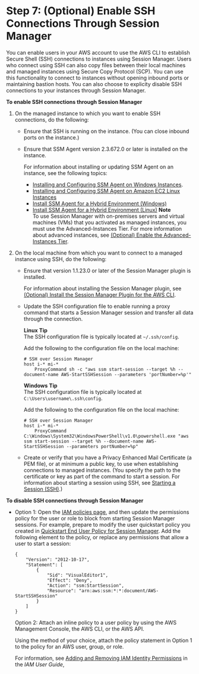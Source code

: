 # Step 7: \(Optional\) Enable SSH Connections Through Session Manager<a name="session-manager-getting-started-enable-ssh-connections"></a>

You can enable users in your AWS account to use the AWS CLI to establish Secure Shell \(SSH\) connections to instances using Session Manager\. Users who connect using SSH can also copy files between their local machines and managed instances using Secure Copy Protocol \(SCP\)\. You can use this functionality to connect to instances without opening inbound ports or maintaining bastion hosts\. You can also choose to explicity disable SSH connections to your instances through Session Manager\.

**To enable SSH connections through Session Manager**

1. On the managed instance to which you want to enable SSH connections, do the following:
   + Ensure that SSH is running on the instance\. \(You can close inbound ports on the instance\.\)
   + Ensure that SSM Agent version 2\.3\.672\.0 or later is installed on the instance\.

     For information about installing or updating SSM Agent on an instance, see the following topics:
     + [Installing and Configuring SSM Agent on Windows Instances](sysman-install-ssm-win.md)\.
     + [Installing and Configuring SSM Agent on Amazon EC2 Linux Instances](sysman-install-ssm-agent.md)
     + [Install SSM Agent for a Hybrid Environment \(Windows\)](sysman-install-managed-win.md)
     + [Install SSM Agent for a Hybrid Environment \(Linux\)](sysman-install-managed-linux.md)
**Note**  
To use Session Manager with on\-premises servers and virtual machines \(VMs\) that you activated as managed instances, you must use the Advanced\-Instances Tier\. For more information about advanced instances, see [\(Optional\) Enable the Advanced\-Instances Tier](systems-manager-managedinstances-advanced.md)\.

1. On the local machine from which you want to connect to a managed instance using SSH, do the following:
   + Ensure that version 1\.1\.23\.0 or later of the Session Manager plugin is installed\.

     For information about installing the Session Manager plugin, see [\(Optional\) Install the Session Manager Plugin for the AWS CLI](session-manager-working-with-install-plugin.md)\.
   + Update the SSH configuration file to enable running a proxy command that starts a Session Manager session and transfer all data through the connection\.

     **Linux**
**Tip**  
The SSH configuration file is typically located at `~/.ssh/config`\.

     Add the following to the configuration file on the local machine:

     ```
     # SSH over Session Manager
     host i-* mi-*
         ProxyCommand sh -c "aws ssm start-session --target %h --document-name AWS-StartSSHSession --parameters 'portNumber=%p'"
     ```

     **Windows**
**Tip**  
The SSH configuration file is typically located at `C:\Users\username\.ssh\config`\.

     Add the following to the configuration file on the local machine:

     ```
     # SSH over Session Manager
     host i-* mi-*
         ProxyCommand C:\Windows\System32\WindowsPowerShell\v1.0\powershell.exe "aws ssm start-session --target %h --document-name AWS-StartSSHSession --parameters portNumber=%p"
     ```
   + Create or verify that you have a Privacy Enhanced Mail Certificate \(a PEM file\), or at minimum a public key, to use when establishing connections to managed instances\. \(You specify the path to the certificate or key as part of the command to start a session\. For information about starting a session using SSH, see [Starting a Session \(SSH\)](session-manager-working-with-sessions-start.md#sessions-start-ssh)\.\)

**To disable SSH connections through Session Manager**
+ Option 1: Open the [IAM policies page](https://console.aws.amazon.com/iam/home/policies), and then update the permissions policy for the user or role to block from starting Session Manager sessions\. For example, prepare to modify the user quickstart policy you created in [Quickstart End User Policy for Session Manager](getting-started-restrict-access-quickstart.md#restrict-access-quickstart-end-user)\. Add the following element to the policy, or replace any permissions that allow a user to start a session:

  ```
  {
      "Version": "2012-10-17",
      "Statement": [
          {
              "Sid": "VisualEditor1",
              "Effect": "Deny",
              "Action": "ssm:StartSession",
              "Resource": "arn:aws:ssm:*:*:document/AWS-StartSSHSession"
          }
      ]
  }
  ```

  Option 2: Attach an inline policy to a user policy by using the AWS Management Console, the AWS CLI, or the AWS API\.

  Using the method of your choice, attach the policy statement in Option 1 to the policy for an AWS user, group, or role\.

  For information, see [Adding and Removing IAM Identity Permissions](https://docs.aws.amazon.com/IAM/latest/UserGuide/access_policies_manage-attach-detach.html) in the *IAM User Guide*,